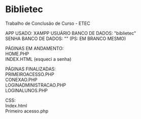 # Biblietec
Trabalho de Conclusão de Curso - ETEC

APP USADO: XAMPP
USUÁRIO BANCO DE DADOS: "biblietec" <br>
SENHA BANCO DE DADOS: "" (PS: EM BRANCO MESMO)

PÁGINAS EM ANDAMENTO: <br>
HOME.PHP <br>
INDEX.HTML (esqueci a senha) <br>

PÁGINAS FINALIZADAS: <br>
PRIMEIROACESSO.PHP <br>
CONEXAO.PHP <br>
LOGINADMINISTRACAO.PHP <br>
LOGINALUNOS.PHP <br>

CSS: <br>
Index.html <br>
Primeiro acesso.php <br>
